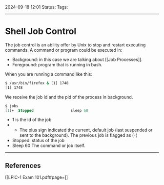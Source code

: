 2024-09-18 12:01
Status:
Tags:
___
# Shell Job Control

The job control is an ability offer by Unix to stop and restart executing commands.
A command or program could be executed in:
- Background: in this case we are talking about [[Job Processes]].
- Foreground: program that is running in bash.

When you are running a command like this:

```bash
$ /usr/bin/firefox & [1] 1748
[1] 1748
```
We receive the job id and the pid of the process in background.
```ps
$ jobs
[1]+  Stopped                 sleep 60
```
- 1 is the id of the job
- + The plus sign indicated the current, default job (last suspended or sent to the background). The previous job is flagged as (`-`)
- Stopped: status of the job
- Sleep 60 The command or job itself.

___
## References
[[LPIC-1 Exam 101.pdf#page=]]